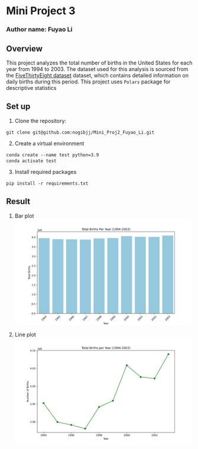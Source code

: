 # Mini Project 3

### Author name: Fuyao Li

## Overview
This project analyzes the total number of births in the United States for each year from 1994 to 2003. The dataset used for this analysis is sourced from the [FiveThirtyEight dataset](https://raw.githubusercontent.com/fivethirtyeight/data/master/births/US_births_1994-2003_CDC_NCHS.csv) dataset, which contains detailed information on daily births during this period. This project uses `Polars` package for descriptive statistics


## Set up
1. Clone the repository:
``` shell
git clone git@github.com:nogibjj/Mini_Proj2_Fuyao_Li.git
```
2. Create a virtual environment
``` shell
conda create --name test python=3.9
conda activate test
```
3. Install required packages
``` shell
pip install -r requirements.txt
```

## Result
1. Bar plot
![bar](birth_bar.png)

2. Line plot
![line](birth_lineplot.png)
